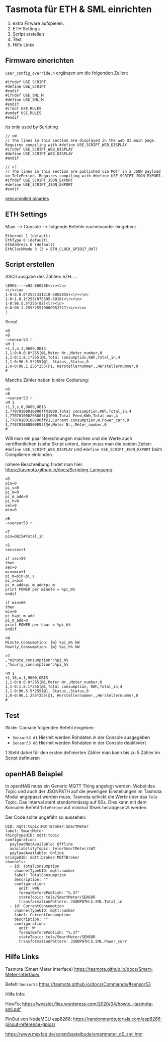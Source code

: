 # Tasmota für ETH & SML einrichten

1. extra Firware aufspielen.
2. ETH Settings
3. Script erstellen
4. Test
5. Hilfe Links

## Firmware einerichten

`user_config_override.h` ergänzen um die folgenden Zeilen:

```
#ifndef USE_SCRIPT
#define USE_SCRIPT
#endif
#ifndef USE_SML_M
#define USE_SML_M
#endif
#ifdef USE_RULES
#undef USE_RULES
#endif
```

Its only used by Scripting

```
// >W
// The lines in this section are displayed in the web UI main page. Requires compiling with #define USE_SCRIPT_WEB_DISPLAY.
#ifndef USE_SCRIPT_WEB_DISPLAY
#define USE_SCRIPT_WEB_DISPLAY
#endif

// >J
// The lines in this section are published via MQTT in a JSON payload on TelePeriod. Requires compiling with #define USE_SCRIPT_JSON_EXPORT.
#ifndef USE_SCRIPT_JSON_EXPORT
#define USE_SCRIPT_JSON_EXPORT
#endif
```

[precompiled binaries](../firmware_precompiled)

## ETH Settings

Main --> Console --> folgende Befehle nacheinander eingeben:

```
Ethernet 1 (default)
EthType 0 (default)
EthAddress 0 (default)
EthClockMode 3 (3 = ETH_CLOCK_GPIO17_OUT)
```

## Script erstellen

ASCII ausgabe des Zählers eZH.....
```
\EMH5----eHZ-E0028E<\r><\n>
<\r><\n>
1-0:0.0.0*255(331210-5002855)<\r><\n>
1-0:1.8.1*255(075595.6918)<\r><\n>
1-0:96.5.5*255(82)<\r><\n>
0-0:96.1.255*255(0000952727)<\r><\n>
!
```
Script

```
>D
>B
->sensor53 r
>M 1  
+1,3,o,1,9600,OBIS
1,1-0:0.0.0*255(@1,Meter Nr,,Meter_number,0
1,1-0:1.8.1*255(@1,Total consumption,KWh,Total_in,4
1,1-0:96.5.5*255(@1, Status,,Status,0
1,0-0:96.1.255*255(@1, Herstellernummer,,Herstellernummer,0
#
```

Manche Zähler haben binäre Codierung: 
```
>D  
>B  
->sensor53 r
>M 1  
+1,3,s,0,9600,OBIS  
1,77070100010800ff@1000,Total consumption,KWh,Total_in,4  
1,77070100020800ff@1000,Total Feed,KWh,Total_out,4  
1,77070100100700ff@1,Current consumption,W,Power_curr,0  
1,77070100000009ff@#,Meter Nr,,Meter_number,0  
#
```


Will man ein paar Berechnungen machen und die Werte auch veröffentlichen (siehe Skript unten), dann muss man die beiden Zeilen: `#define USE_SCRIPT_WEB_DISPLAY` und `#define USE_SCRIPT_JSON_EXPORT` beim Compilieren einbinden.

nähere Beschreibung findet man hier: https://tasmota.github.io/docs/Scripting-Language/


```
>D
pin=0
pi_s=0
pi_m=0
pi_m_add=0
pi_h=0
sec=0
min=0

>B
->sensor53 r

>T
pin=OBIS#Total_in

>S
sec=sec+1

if sec>59
then
sec=0
min=min+1
pi_m=pin-pi_s
pi_s=pin
pi_m_add=pi_m_add+pi_m
print POWER per minute = %pi_m%
endif

if min>60
then
min=0
pi_h=pi_m_add
pi_m_add=0
print POWER per hour = %pi_h%
endif

>W
Minute_Consumption: {m} %pi_m% kW
Houtly_Consumption: {m} %pi_h% kW

>J
,"minute_consumption":%pi_m%
,"hourly_consumption":%pi_h%

>M 1
+1,16,o,1,9600,OBIS
1,1-0:0.0.0*255(@1,Meter Nr,,Meter_number,0
1,1-0:1.8.1*255(@1,Total consumption, KWh,Total_in,4
1,1-0:96.5.5*255(@1, Status,,Status,0
1,0-0:96.1.255*255(@1, Herstellernummer,,Herstellernummer,0
#
```

## Test

IN der Console folgenden Befehl eingeben:

- `Sensor53 d1` Hiermit werden Rohdaten in der Console ausgegeben
- `Sensor53 d0` Hiermit werden Rohdaten in der Console deaktiviert

1 Steht dabei für den ersten definierten Zähler
man kann bis zu 5 Zähler im Script definieren

## openHAB Beispiel

In openHAB muss ein Generic MQTT Thing angelegt werden.
Wobei das Topic und auch der JSONPATH auf die jeweiligen Einstellungen im Tasmota Modul angepasst werden muss.
Tasmota schickt die Werte über das `Tele` Topic. Das Interval steht standartmässig auf 60s. Dies kann mit dem Konsolen Befehl `TelePeriod` auf minimal 10sek herabgesetzt werden.

Der Code sollte ungefähr so aussehen:

```
UID: mqtt:topic:MQTTBroker:SmartMeter
label: SmartMeter
thingTypeUID: mqtt:topic
configuration:
  payloadNotAvailable: Offline
  availabilityTopic: tele/SmartMeter/LWT
  payloadAvailable: Online
bridgeUID: mqtt:broker:MQTTBroker
channels:
  - id: TotalConsumption
    channelTypeUID: mqtt:number
    label: TotalConsumption
    description: ""
    configuration:
      unit: kWh
      formatBeforePublish: "%.3f"
      stateTopic: tele/SmartMeter/SENSOR
      transformationPattern: JSONPATH:$.SML.Total_in
  - id: CurrentConsumption
    channelTypeUID: mqtt:number
    label: CurrentConsumption
    description: ""
    configuration:
      unit: W
      formatBeforePublish: "%.3f"
      stateTopic: tele/SmartMeter/SENSOR
      transformationPattern: JSONPATH:$.SML.Power_curr
```
## Hilfe Links

Tasmota (Smart Meter Interface) https://tasmota.github.io/docs/Smart-Meter-Interface/

Befehl `Sensor53` https://tasmota.github.io/docs/Commands/#sensor53

Hilfe Info:
 
HowTo: https://wvssiot.files.wordpress.com/2020/04/howto_-tasmota-sml.pdf

PinOut von NodeMCU esp8266: https://randomnerdtutorials.com/esp8266-pinout-reference-gpios/

https://www.msxfaq.de/sonst/bastelbude/smartmeter_d0_sml.htm

